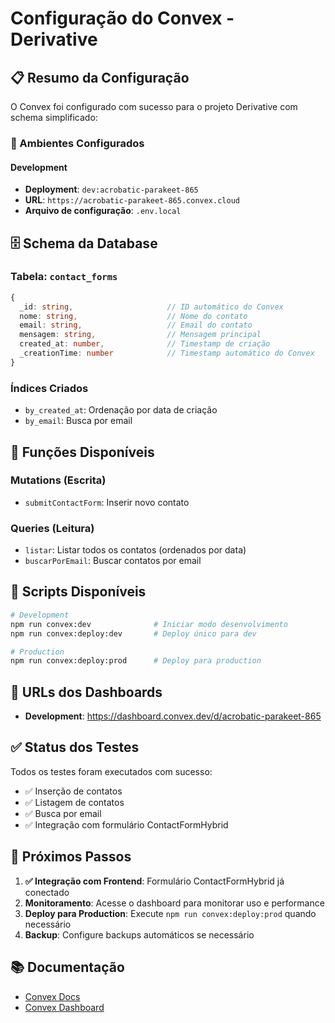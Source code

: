 # Configuração do Convex - Derivative

## 📋 Resumo da Configuração

O Convex foi configurado com sucesso para o projeto Derivative com schema simplificado:

### 🔧 Ambientes Configurados

#### Development
- **Deployment**: `dev:acrobatic-parakeet-865`
- **URL**: `https://acrobatic-parakeet-865.convex.cloud`
- **Arquivo de configuração**: `.env.local`

## 🗄️ Schema da Database

### Tabela: `contact_forms`

```typescript
{
  _id: string,                     // ID automático do Convex
  nome: string,                    // Nome do contato
  email: string,                   // Email do contato
  mensagem: string,                // Mensagem principal
  created_at: number,              // Timestamp de criação
  _creationTime: number            // Timestamp automático do Convex
}
```

### Índices Criados
- `by_created_at`: Ordenação por data de criação
- `by_email`: Busca por email

## 🚀 Funções Disponíveis

### Mutations (Escrita)
- `submitContactForm`: Inserir novo contato

### Queries (Leitura)
- `listar`: Listar todos os contatos (ordenados por data)
- `buscarPorEmail`: Buscar contatos por email

## 📝 Scripts Disponíveis

```bash
# Development
npm run convex:dev              # Iniciar modo desenvolvimento
npm run convex:deploy:dev       # Deploy único para dev

# Production  
npm run convex:deploy:prod      # Deploy para production
```

## 🔗 URLs dos Dashboards

- **Development**: https://dashboard.convex.dev/d/acrobatic-parakeet-865

## ✅ Status dos Testes

Todos os testes foram executados com sucesso:
- ✅ Inserção de contatos
- ✅ Listagem de contatos
- ✅ Busca por email
- ✅ Integração com formulário ContactFormHybrid

## 🎯 Próximos Passos

1. **✅ Integração com Frontend**: Formulário ContactFormHybrid já conectado
2. **Monitoramento**: Acesse o dashboard para monitorar uso e performance
3. **Deploy para Production**: Execute `npm run convex:deploy:prod` quando necessário
4. **Backup**: Configure backups automáticos se necessário

## 📚 Documentação

- [Convex Docs](https://docs.convex.dev/)
- [Convex Dashboard](https://dashboard.convex.dev/)
